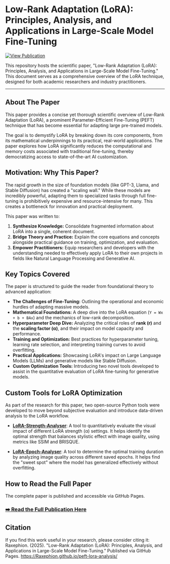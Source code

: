 # Low-Rank Adaptation (LoRA): Principles, Analysis, and Applications in Large-Scale Model Fine-Tuning

[![View Publication](https://img.shields.io/badge/View-Publication-blueviolet)](https://Raxephion.github.io/peft-lora-analysis/)

This repository hosts the scientific paper, "Low-Rank Adaptation (LoRA): Principles, Analysis, and Applications in Large-Scale Model Fine-Tuning." This document serves as a comprehensive overview of the LoRA technique, designed for both academic researchers and industry practitioners.

---

## About The Paper

This paper provides a concise yet thorough scientific overview of Low-Rank Adaptation (LoRA), a prominent Parameter-Efficient Fine-Tuning (PEFT) technique that has become essential for adapting large pre-trained models.

The goal is to demystify LoRA by breaking down its core components, from its mathematical underpinnings to its practical, real-world applications. The paper explores how LoRA significantly reduces the computational and memory costs associated with traditional fine-tuning, thereby democratizing access to state-of-the-art AI customization.

## Motivation: Why This Paper?

The rapid growth in the size of foundation models (like GPT-3, Llama, and Stable Diffusion) has created a "scaling wall." While these models are incredibly powerful, adapting them to specialized tasks through full fine-tuning is prohibitively expensive and resource-intensive for many. This creates a bottleneck for innovation and practical deployment.

This paper was written to:
1.  **Synthesize Knowledge:** Consolidate fragmented information about LoRA into a single, coherent document.
2.  **Bridge Theory and Practice:** Explain the core equations and concepts alongside practical guidance on training, optimization, and evaluation.
3.  **Empower Practitioners:** Equip researchers and developers with the understanding needed to effectively apply LoRA to their own projects in fields like Natural Language Processing and Generative AI.

## Key Topics Covered

The paper is structured to guide the reader from foundational theory to advanced application:

-   **The Challenges of Fine-Tuning:** Outlining the operational and economic hurdles of adapting massive models.
-   **Mathematical Foundations:** A deep dive into the LoRA equation (`Y = Wx + b + BAx`) and the mechanics of low-rank decomposition.
-   **Hyperparameter Deep Dive:** Analyzing the critical roles of **rank (r)** and the **scaling factor (α)**, and their impact on model capacity and performance.
-   **Training and Optimization:** Best practices for hyperparameter tuning, learning rate selection, and interpreting training curves to avoid overfitting.
-   **Practical Applications:** Showcasing LoRA's impact on Large Language Models (LLMs) and generative models like Stable Diffusion.
-   **Custom Optimization Tools:** Introducing two novel tools developed to assist in the quantitative evaluation of LoRA fine-tuning for generative models.

## Custom Tools for LoRA Optimization

As part of the research for this paper, two open-source Python tools were developed to move beyond subjective evaluation and introduce data-driven analysis to the LoRA workflow.

*   **[LoRA-Strength-Analyser](https://github.com/Raxephion/loRA-Strength-Analyser)**: A tool to quantitatively evaluate the visual impact of different LoRA strength (α) settings. It helps identify the optimal strength that balances stylistic effect with image quality, using metrics like SSIM and BRISQUE.

*   **[LoRA-Epoch-Analyser](https://github.com/Raxephion/loRA-Epoch-Analyser)**: A tool to determine the optimal training duration by analyzing image quality across different saved epochs. It helps find the "sweet spot" where the model has generalized effectively without overfitting.

## How to Read the Full Paper

The complete paper is published and accessible via GitHub Pages.

### **[➡️ Read the Full Publication Here](https://Raxephion.github.io/peft-lora-analysis/)**

## Citation

If you find this work useful in your research, please consider citing it:
Raxephion. (2025). "Low-Rank Adaptation (LoRA): Principles, Analysis, and Applications in Large-Scale Model Fine-Tuning." Published via GitHub Pages. https://Raxephion.github.io/peft-lora-analysis/
